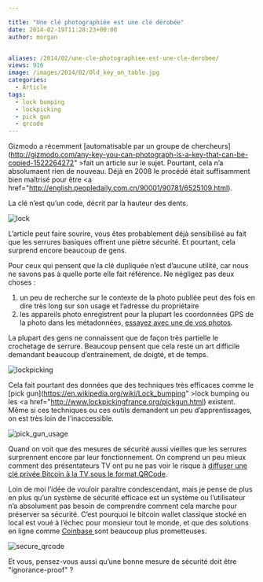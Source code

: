 ```yaml
---

title: "Une clé photographiée est une clé dérobée"
date: 2014-02-19T11:28:23+00:00
author: morgan


aliases: /2014/02/une-cle-photographiee-est-une-cle-derobee/
views: 916
image: /images/2014/02/Old_key_on_table.jpg
categories:
  - Article
tags:
  - lock bumping
  - lockpicking
  - pick gun
  - qrcode
---
```

Gizmodo a récemment [automatisable par un groupe de chercheurs](http://gizmodo.com/any-key-you-can-photograph-is-a-key-that-can-be-copied-1522264272" >fait un article sur le sujet</a>. Pourtant, cela n’a absolumaent rien de nouveau. Déjà en 2008 le procédé était suffisamment bien maîtrisé pour être <a href="http://english.peopledaily.com.cn/90001/90781/6525109.html).

La clé n’est qu’un code, décrit par la hauteur des dents.

![lock](/images/2014/02/lock.png)

L’article peut faire sourire, vous êtes probablement déjà sensibilisé au fait que les serrures basiques offrent une piètre sécurité. Et pourtant, cela surprend encore beaucoup de gens.

Pour ceux qui pensent que la clé dupliquée n’est d’aucune utilité, car nous ne savons pas à quelle porte elle fait référence. Ne négligez pas deux choses :

  1. un peu de recherche sur le contexte de la photo publiée peut des fois en dire très long sur son usage et l’adresse du propriétaire
  2. les appareils photo enregistrent pour la plupart les coordonnées GPS de la photo dans les métadonnées, [essayez avec une de vos photos](http://metapicz.com/#landing).

La plupart des gens ne connaissent que de façon très partielle le crochetage de serrure. Beaucoup pensent que cela reste un art difficile demandant beaucoup d’entrainement, de doigté, et de temps.

![lockpicking](/images/2014/02/lockpicking.jpg)

Cela fait pourtant des données que des techniques très efficaces comme le [pick gun](https://en.wikipedia.org/wiki/Lock_bumping" >lock bumping</a> ou les <a href="http://www.lockpickingfrance.org/pickgun.html) existent. Même si ces techniques ou ces outils demandent un peu d’apprentissages, on est très loin de l’inaccessible.

![pick_gun_usage](/images/2014/02/pick_gun_usage.gif)

Quand on voit que des mesures de sécurité aussi vieilles que les serrures surprennent encore par leur fonctionnement. On comprend un peu mieux comment des présentateurs TV ont pu ne pas voir le risque à [diffuser une clé privée Bitcoin à la TV sous le format QRCode](http://www.businessinsider.com/bloomberg-matt-miller-bitcoin-gift-stolen-2013-12).

Loin de moi l’idée de vouloir paraître condescendant, mais je pense de plus en plus qu’un système de sécurité efficace est un système ou l’utilisateur n’a absolument pas besoin de comprendre comment cela marche pour préserver sa sécurité. C’est pourquoi le bitcoin wallet classique stocké en local est voué à l’échec pour monsieur tout le monde, et que des solutions en ligne comme [Coinbase ](https://coinbase.com/)sont beaucoup plus prometteuses.

![secure_qrcode](/images/2014/02/secure_qrcode.png)

Et vous, pensez-vous aussi qu’une bonne mesure de sécurité doit être "ignorance-proof" ?
